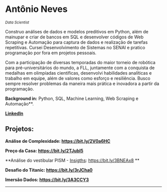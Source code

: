 # Antônio Neves
<sub>*Data Scientist*</sub>

Construo análises de dados e modelos preditivos em Python, além de mainupar e criar de bancos em SQL e desenvolver códigos de Web Scraping e Automação para captura de dados e realização de tarefas repetitivas. Cursei Desenvolvimento de Sistemas no SENAI e pratico programação por fora em projetos pessoais. 

Com a participação de diversas temporadas do maior torneio de robótica para pré-universitários do mundo, a FLL, juntamente com a conquista de medalhas em olimpíadas científicas, desenvolvi habilidades analíticas e trabalho em equipe, além de valores como esforço e resiliência. Busco sempre resolver problemas da maneira mais prática e inovadora a partir da programação.

**Background in:** Python, SQL, Machine Learning, Web Scraping e Automação**.

**[LinkedIn](https://www.linkedin.com/in/antonio-caetano-neves/)**


## Projetos:

**Análise de Complexidade: https://bit.ly/2V0a6HC**

**Preço da Casa: https://bit.ly/2TJubl5**

**Análise do vestibular PISM - [Insigths](https://bit.ly/3idyKxk): https://bit.ly/3BNEAx8 **

**Desafio do Titanic: https://bit.ly/3rJCha0**

**Imersão Dados: https://bit.ly/3A3CCY3**

---




